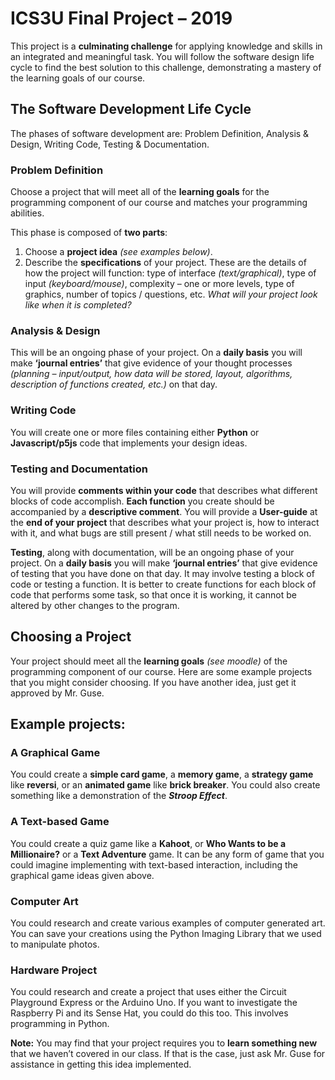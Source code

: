 # ICS3U Final Project  – 2019

This project is a **culminating challenge** for applying knowledge and skills in an integrated and meaningful task. You will follow the software design life cycle to find the best solution to this challenge, demonstrating a mastery of the learning goals of our course.

## The Software Development Life Cycle

The phases of software development are:  Problem Definition, Analysis & Design, Writing Code, Testing & Documentation.

### Problem Definition

Choose a project that will meet all of the **learning goals** for the programming component of our course and matches your programming abilities.

This phase is composed of **two parts**:

1. Choose a **project idea** *(see examples below)*.
2. Describe the **specifications** of your project.  These are the details of how the project will function:  type of interface *(text/graphical)*, type of input *(keyboard/mouse)*, complexity – one or more levels, type of graphics, number of topics / questions, etc.  *What will your project look like when it is completed?*

### Analysis & Design

This will be an ongoing phase of your project.  On a **daily basis** you will make **‘journal entries’** that give evidence of your thought processes *(planning – input/output, how data will be stored, layout, algorithms, description of functions created, etc.)* on that day.

### Writing Code

You will create one or more files containing either **Python** or **Javascript/p5js** code that implements your design ideas.


### Testing and Documentation

You will provide **comments within your code** that describes what different blocks of code accomplish.  **Each function** you create should be accompanied by a **descriptive comment**.  You will provide a **User-guide** at the **end of your project** that describes what your project is, how to interact with it, and what bugs are still present / what still needs to be worked on.

**Testing**, along with documentation, will  be an ongoing phase of your project.  On a **daily basis** you will make **‘journal entries’** that give evidence of testing that you have done on that day.  It may involve testing a block of code or testing a function.  It is better to create functions for each block of code that performs some task, so that once it is working, it cannot be altered by other changes to the program.

## Choosing a Project

Your project should meet all the **learning goals** *(see moodle)* of the programming component of our course.  Here are some example projects that you might consider choosing.  If you have another idea, just get it approved by Mr. Guse.  

## Example projects:

### A Graphical Game

You could create a **simple card game**, a **memory game**, a **strategy game** like **reversi**, or an **animated game** like **brick breaker**.  You could also create something like a demonstration of the ***Stroop Effect***.

### A Text-based Game

You could create a quiz game like a **Kahoot**, or **Who Wants to be a Millionaire?** or a **Text Adventure** game. It can be any form of game that you could imagine implementing with text-based interaction, including the graphical game ideas given above.


### Computer Art

You could research and create various examples of computer generated art.  You can save your creations using the Python Imaging Library that we used to manipulate photos.

### Hardware Project

You could research and create a project that uses either the Circuit Playground Express or the Arduino Uno.  If you want to investigate the Raspberry Pi and its Sense Hat, you could do this too.  This involves programming in Python.

**Note:**  You may find that your project requires you to **learn something new** that we haven’t covered in our class.  If that is the case, just ask Mr. Guse for assistance in getting this idea implemented.
